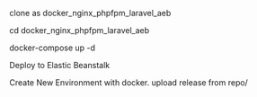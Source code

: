 clone as docker_nginx_phpfpm_laravel_aeb

cd docker_nginx_phpfpm_laravel_aeb

docker-compose up -d

Deploy to Elastic Beanstalk

Create New Environment with docker. upload release from repo/
